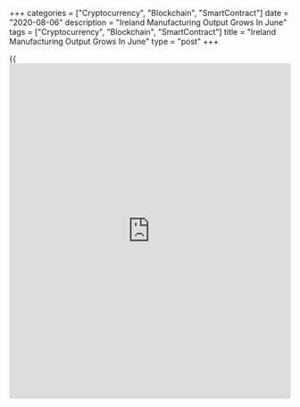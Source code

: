 +++
categories = ["Cryptocurrency", "Blockchain", "SmartContract"]
date = "2020-08-06"
description = "Ireland Manufacturing Output Grows In June"
tags = ["Cryptocurrency", "Blockchain", "SmartContract"]
title = "Ireland Manufacturing Output Grows In June"
type = "post"
+++

{{<iframe id="large-banner" src="https://www.bounty.group/#slide=13.0" width="100%" height="600" scrolling="no" style="border: 0px solid rgb(216, 221, 230); border-radius: 3px;">}}

Ireland's manufacturing output rose for the first time in three months
in June, figures from the Central Statistics Office showed on Thursday.

Manufacturing output rose 13.0 percent month-on-month in June, after a
14.1 percent decrease in May.

Industrial production increased 12.4 percent monthly in June, after an
13.2 percent fall in the previous month.

On an annual basis, manufacturing output grew 5.4 percent in June, after
a 13.1 percent decrease in the previous month.

Industrial production rose 5.1 percent year-on-year in June, after a
12.7 percent fall in the previous month.

Data also showed that the industrial turnover rose 8.6 percent monthly
in June and gained 24.6 percent from a year ago.

For comments and feedback [contact](https://www.playgroundfx.com/contact/): editorial@rtt[news](https://www.letsplayfx.com/blog/forex-news-website/).com

[Economic News][1]

 **What parts of the world are seeing the best (and worst) economic
performances lately? Click[here][2] to check out our [Econ Scorecard][2]
and find out! See up-to-the-moment [ranking](https://www.playgroundfx.com/blog/crypto-exchange-ranking/)s for the best and worst
performers in [GDP][3], [unemployment rate][4], [inflation][5] and much
more.**

   1. www.rtt[news](https://www.letsplayfx.com/blog/forex-news-website/).com/Content/EconomicNews.aspx
   2. www.rtt[news](https://www.letsplayfx.com/blog/forex-news-website/).com/economic-scorecard/world-rank/unemployment-rate/highest-performance.aspx
   3. www.rtt[news](https://www.letsplayfx.com/blog/forex-news-website/).com/economic-scorecard/world-rank/GDP/highest-performance.aspx
   4. www.rtt[news](https://www.letsplayfx.com/blog/forex-news-website/).com/economic-scorecard/world-rank/unemployment-rate/lowest-performance.aspx
   5. www.rtt[news](https://www.letsplayfx.com/blog/forex-news-website/).com/economic-scorecard/world-rank/CPI/highest-performance.aspx